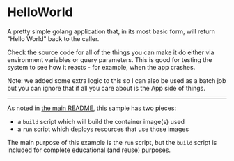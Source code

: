 # HelloWorld

A pretty simple golang application that, in its most basic form, will
return "Hello World" back to the caller.

Check the source code for all of the things you can make it do either via
environment variables or query parameters. This is good for testing the
system to see how it reacts - for example, when the app crashes.

Note: we added some extra logic to this so I can also be used as a batch job
but you can ignore that if all you care about is the App side of things.

- - -

As noted in [the main README](../README.md), this sample has two pieces:

- a `build` script which will build the container image(s) used
- a `run` script which deploys resources that use those images

The main purpose of this example is the `run` script, but the `build`
script is included for complete educational (and reuse) purposes.
